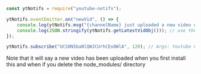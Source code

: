 ```js
const ytNotifs = require("youtube-notifs");

ytNotifs.eventEmitter.on("newVid", () => {
    console.log(ytNotifs.msg("{channelName} just uploaded a new video called {vidName}!")); // the msg() function will translate the following: {channelName} {vidName} {vidDescription} {vidThumbnailUrl} {vidUrl} {channelName} {channelUrl}
    console.log(JSON.stringify(ytNotifs.getLatestVidObj())); // use the getLatestVidObj() function to get an object with the video's name, URL, description, thumbnail URL, channel name and channel URL
});

ytNotifs.subscribe("UCS0N5baNlQWJCUrhCEo8WlA", 120); // Args: Youtube Channel ID, seconds between checking for a new video
```

Note that it will say a new video has been uploaded when you first install this and when if you delete the node_modules/ directory
